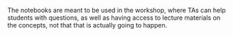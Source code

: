 The notebooks are meant to be used in the workshop, where TAs can help students with questions, as well as having access to lecture materials on the concepts, not that that is actually going to happen.